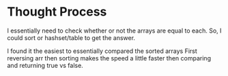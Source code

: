 # Thought Process
I essentially need to check whether or not the arrays are equal to each.
So, I could sort or hashset/table to get the answer.

I found it the easiest to essentially compared the sorted arrays
First reversing arr then sorting makes the speed a little faster
then comparing and returning true vs false.